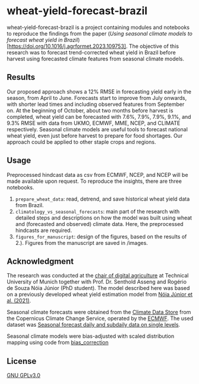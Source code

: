 # wheat-yield-forecast-brazil

wheat-yield-forecast-brazil is a project containing modules and notebooks to reproduce the findings from the paper (*Using seasonal climate models to forecast wheat yield in Brazil*)[https://doi.org/10.1016/j.agrformet.2023.109753]. The objective of this research was to forecast trend-corrected wheat yield in Brazil before harvest using forecasted climate features from seasonal climate models. 

## Results

Our proposed approach shows a 12% RMSE in forecasting yield early in the season, from April to June. Forecasts start to improve from July onwards, with shorter lead times and including observed features from September on. At the beginning of October, about two months before harvest is completed, wheat yield can be forecasted with 7.6%, 7.9%, 7.9%, 9.1%, and 9.3% RMSE with data from UKMO, ECMWF, MME, NCEP, and CLIMATE respectively. Seasonal climate models are useful tools to forecast national wheat yield, even just before harvest to prepare for food shortages. Our approach could be applied to other staple crops and regions.

## Usage

Preprocessed hindcast data as csv from ECMWF, NCEP, and NCEP will be made available upon request.
To reproduce the insights, there are three notebooks.

1. ``prepare_wheat_data``: read, detrend, and save historical wheat yield data from Brazil. 
2. ``climatology_vs_seasonal_forecasts``: main part of the research with detailed steps and descriptions on how the model was built using wheat and (forecasted and observed) climate data. Here, the preprocessed hindcasts are required.
3. ``figures_for_manuscript``: design of the figures, based on the results of 2.). Figures from the manuscript are saved in /images.


## Acknowledgment

The research was conducted at the [chair of digital agriculture](https://www2.ls.tum.de/dag/startseite/) at Technical University of Munich together with Prof. Dr. Senthold Asseng and Rogério de Souza Nóia Júnior (PhD student). The model described here was based on a previously developed wheat yield estimation model from [Nóia Júnior et al. (2021)](https://iopscience.iop.org/article/10.1088/1748-9326/ac26f3). 

Seasonal climate forecasts were obtained from the [Climate Data Store](https://cds.climate.copernicus.eu/cdsapp#!/home) from the Copernicus Climate Change Service, operated by the [ECMWF](https://confluence.ecmwf.int/display/CKB/Description+of+the+C3S+seasonal+multi-system). The used dataset was [Seasonal forecast daily and subdaily data on single levels](https://cds.climate.copernicus.eu/cdsapp#!/dataset/seasonal-original-single-levels?tab=overview).

Seasonal climate models were bias-adjusted with scaled distribution mapping using code from [bias_correction](https://github.com/pankajkarman/bias_correction)

## License

[GNU GPLv3.0](https://choosealicense.com/licenses/gpl-3.0/)
